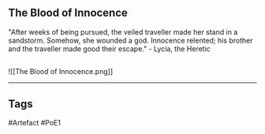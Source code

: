 ## The Blood of Innocence
"After weeks of being pursued, the veiled traveller made her stand in a sandstorm.
Somehow, she wounded a god. Innocence relented; his brother and the traveller made
good their escape." - Lycia, the Heretic
##
![[The Blood of Innocence.png]]

---
## Tags
#Artefact
#PoE1